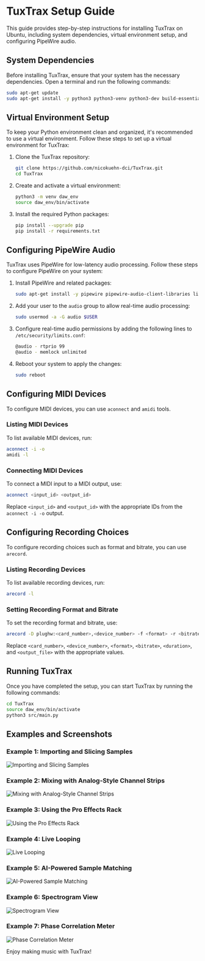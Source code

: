 # TuxTrax Setup Guide

This guide provides step-by-step instructions for installing TuxTrax on Ubuntu, including system dependencies, virtual environment setup, and configuring PipeWire audio.

## System Dependencies

Before installing TuxTrax, ensure that your system has the necessary dependencies. Open a terminal and run the following commands:

```bash
sudo apt-get update
sudo apt-get install -y python3 python3-venv python3-dev build-essential pipewire pipewire-audio-client-libraries libspa-0.2-jack pipewire-pulse qtbase5-dev libasound2-dev portaudio19-dev libportaudio2 libportaudiocpp0 ffmpeg git curl
```

## Virtual Environment Setup

To keep your Python environment clean and organized, it's recommended to use a virtual environment. Follow these steps to set up a virtual environment for TuxTrax:

1. Clone the TuxTrax repository:

    ```bash
    git clone https://github.com/nicokuehn-dci/TuxTrax.git
    cd TuxTrax
    ```

2. Create and activate a virtual environment:

    ```bash
    python3 -m venv daw_env
    source daw_env/bin/activate
    ```

3. Install the required Python packages:

    ```bash
    pip install --upgrade pip
    pip install -r requirements.txt
    ```

## Configuring PipeWire Audio

TuxTrax uses PipeWire for low-latency audio processing. Follow these steps to configure PipeWire on your system:

1. Install PipeWire and related packages:

    ```bash
    sudo apt-get install -y pipewire pipewire-audio-client-libraries libspa-0.2-jack pipewire-pulse
    ```

2. Add your user to the `audio` group to allow real-time audio processing:

    ```bash
    sudo usermod -a -G audio $USER
    ```

3. Configure real-time audio permissions by adding the following lines to `/etc/security/limits.conf`:

    ```bash
    @audio - rtprio 99
    @audio - memlock unlimited
    ```

4. Reboot your system to apply the changes:

    ```bash
    sudo reboot
    ```

## Configuring MIDI Devices

To configure MIDI devices, you can use `aconnect` and `amidi` tools.

### Listing MIDI Devices
To list available MIDI devices, run:
```bash
aconnect -i -o
amidi -l
```

### Connecting MIDI Devices
To connect a MIDI input to a MIDI output, use:
```bash
aconnect <input_id> <output_id>
```
Replace `<input_id>` and `<output_id>` with the appropriate IDs from the `aconnect -i -o` output.

## Configuring Recording Choices

To configure recording choices such as format and bitrate, you can use `arecord`.

### Listing Recording Devices
To list available recording devices, run:
```bash
arecord -l
```

### Setting Recording Format and Bitrate
To set the recording format and bitrate, use:
```bash
arecord -D plughw:<card_number>,<device_number> -f <format> -r <bitrate> -d <duration> <output_file>
```
Replace `<card_number>`, `<device_number>`, `<format>`, `<bitrate>`, `<duration>`, and `<output_file>` with the appropriate values.

## Running TuxTrax

Once you have completed the setup, you can start TuxTrax by running the following commands:

```bash
cd TuxTrax
source daw_env/bin/activate
python3 src/main.py
```

## Examples and Screenshots

### Example 1: Importing and Slicing Samples

![Importing and Slicing Samples](docs/images/import_slicing_samples.png)

### Example 2: Mixing with Analog-Style Channel Strips

![Mixing with Analog-Style Channel Strips](docs/images/mixing_channel_strips.png)

### Example 3: Using the Pro Effects Rack

![Using the Pro Effects Rack](docs/images/pro_effects_rack.png)

### Example 4: Live Looping

![Live Looping](docs/images/live_looping.png)

### Example 5: AI-Powered Sample Matching

![AI-Powered Sample Matching](docs/images/ai_sample_matching.png)

### Example 6: Spectrogram View

![Spectrogram View](docs/images/spectrogram_view.png)

### Example 7: Phase Correlation Meter

![Phase Correlation Meter](docs/images/phase_correlation_meter.png)

Enjoy making music with TuxTrax!
